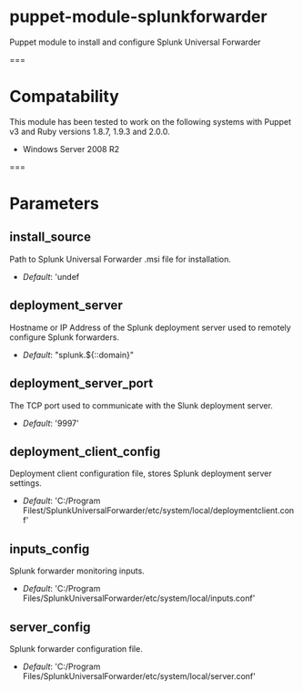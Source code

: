 # puppet-module-splunkforwarder

Puppet module to install and configure Splunk Universal Forwarder

===

# Compatability

This module has been tested to work on the following systems with Puppet v3 and Ruby versions 1.8.7, 1.9.3 and 2.0.0.

 * Windows Server 2008 R2

===

# Parameters

install_source
-----------
Path to Splunk Universal Forwarder .msi file for installation.

- *Default*: 'undef

deployment_server
---------------------------
Hostname or IP Address of the Splunk deployment server used to remotely configure Splunk forwarders.

- *Default*: "splunk.${::domain}"

deployment_server_port
---------------
The TCP port used to communicate with the Slunk deployment server.

- *Default*: '9997'

deployment_client_config
---------------------------
Deployment client configuration file, stores Splunk deployment server settings.

- *Default*: 'C:/Program Filest/SplunkUniversalForwarder/etc/system/local/deploymentclient.conf'

inputs_config
-------------
Splunk forwarder monitoring inputs.

- *Default*: 'C:/Program Files/SplunkUniversalForwarder/etc/system/local/inputs.conf'

server_config
-------------
Splunk forwarder configuration file.

- *Default*: 'C:/Program Files/SplunkUniversalForwarder/etc/system/local/server.conf'